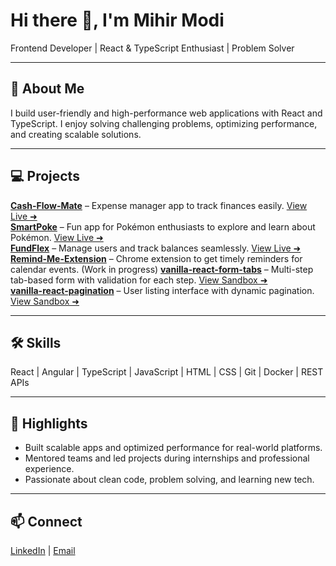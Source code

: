 # Hi there 👋, I'm Mihir Modi  
Frontend Developer | React & TypeScript Enthusiast | Problem Solver  

---

## 🚀 About Me
I build user-friendly and high-performance web applications with React and TypeScript. I enjoy solving challenging problems, optimizing performance, and creating scalable solutions.  

---

## 💻 Projects

**[Cash-Flow-Mate](https://github.com/MihirModi14/Cash-Flow-Mate)** – Expense manager app to track finances easily. [View Live ➜](cashflowmate.netlify.app/)  
**[SmartPoke](https://github.com/MihirModi14/SmartPoke)** – Fun app for Pokémon enthusiasts to explore and learn about Pokémon. [View Live ➜](smartpoke.netlify.app/)  
**[FundFlex](https://github.com/MihirModi14/FundFlex)** – Manage users and track balances seamlessly. [View Live ➜](fundflex.netlify.app)  
**[Remind-Me-Extension](https://github.com/MihirModi14/Remind-Me-Extension)** – Chrome extension to get timely reminders for calendar events. (Work in progress)
**[vanilla-react-form-tabs](https://github.com/MihirModi14/vanilla-react-form-tabs)** – Multi-step tab-based form with validation for each step. [View Sandbox ➜](https://codesandbox.io/p/github/MihirModi14/vanilla-react-form-tabs)  
**[vanilla-react-pagination](https://github.com/MihirModi14/vanilla-react-pagination)** – User listing interface with dynamic pagination. [View Sandbox ➜](https://codesandbox.io/p/github/MihirModi14/vanilla-react-pagination)

---

## 🛠 Skills
React | Angular | TypeScript | JavaScript | HTML | CSS | Git | Docker | REST APIs  

---

## 🌟 Highlights
- Built scalable apps and optimized performance for real-world platforms.  
- Mentored teams and led projects during internships and professional experience.  
- Passionate about clean code, problem solving, and learning new tech.  

---

## 📫 Connect
[LinkedIn](https://www.linkedin.com/in/mihirmodi14/) | [Email](mailto:modimihir960@gmail.com)
